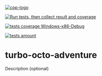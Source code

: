 [![cpp-logo](https://img.shields.io/badge/C++v14-Solutions-blue.svg?style=flat&logo=c%2B%2B)](https://en.wikipedia.org/wiki/C++)

[![Run tests, then collect result and coverage](https://github.com/Alexovsky5/turbo-octo-adventure/actions/workflows/TestsResultAndCoverage.yml/badge.svg)](https://github.com/Alexovsky5/turbo-octo-adventure/actions/workflows/TestsResultAndCoverage.yml)

[![tests coverage Windows-x86-Debug](https://gist.githubusercontent.com/Alexovsky5/2af621bdd237231125e907ea81b1f8a8/raw/Windows-x86-Debug.svg)](https://github.com/Alexovsky5/turbo-octo-adventure/actions/workflows/CollectCodeCoverageFromOpenCppCoverage-debug-x86.yml)

[![tests amount](https://gist.githubusercontent.com/Alexovsky5/2af621bdd237231125e907ea81b1f8a8/raw/GoogleTest-testsuites-Windows-x86-Debug.svg)](https://github.com/Alexovsky5/turbo-octo-adventure/actions/workflows/CollectCodeCoverageFromOpenCppCoverage-debug-x86.yml)

<!-- 
[![cpp-linter](https://github.com/cpp-linter/cpp-linter-action/actions/workflows/cpp-linter.yml/badge.svg)](https://github.com/cpp-linter/cpp-linter-action/actions/workflows/cpp-linter.yml)
[![cccc](https://github.com/sarnold/cccc-action/actions/workflows/main.yml/badge.svg)](https://github.com/sarnold/cccc-action/actions/workflows/main.yml)
-->

# turbo-octo-adventure
Description (optional)
